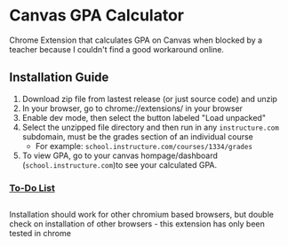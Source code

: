 # Canvas GPA Calculator
Chrome Extension that calculates GPA on Canvas when blocked by a teacher because I couldn't find a good workaround online.

## Installation Guide
1. Download zip file from lastest release (or just source code) and unzip
2. In your browser, go to chrome://extensions/ in your browser
3. Enable dev mode, then select the button labeled "Load unpacked"
4. Select the unzipped file directory and then run in any `instructure.com` subdomain, must be the grades section of an individual course
   - For example: `school.instructure.com/courses/1334/grades`
5. To view GPA, go to your canvas hompage/dashboard (`school.instructure.com`)to see your calculated GPA. 

### [To-Do List](/To-Do.md)

##
Installation should work for other chromium based browsers, but double check on installation of other browsers - this extension has only been tested in chrome
